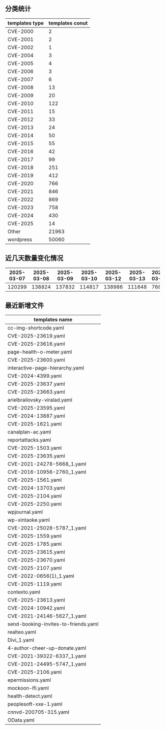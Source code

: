 ## 分类统计
| templates type | templates conut | 
| --- | --- |
| CVE-2000 | 2 |
| CVE-2001 | 2 |
| CVE-2002 | 1 |
| CVE-2004 | 3 |
| CVE-2005 | 4 |
| CVE-2006 | 3 |
| CVE-2007 | 6 |
| CVE-2008 | 13 |
| CVE-2009 | 20 |
| CVE-2010 | 122 |
| CVE-2011 | 15 |
| CVE-2012 | 33 |
| CVE-2013 | 24 |
| CVE-2014 | 50 |
| CVE-2015 | 55 |
| CVE-2016 | 42 |
| CVE-2017 | 99 |
| CVE-2018 | 251 |
| CVE-2019 | 412 |
| CVE-2020 | 766 |
| CVE-2021 | 846 |
| CVE-2022 | 869 |
| CVE-2023 | 758 |
| CVE-2024 | 430 |
| CVE-2025 | 14 |
| Other | 21963 |
| wordpress | 50060 |
## 近几天数量变化情况
|2025-03-07 | 2025-03-08 | 2025-03-09 | 2025-03-10 | 2025-03-12 | 2025-03-13 | 2025-03-14|
|--- | ------ | ------ | ------ | ------ | ------ | ---|
|120299 | 138824 | 137832 | 114817 | 138986 | 111648 | 76863|
## 最近新增文件
| templates name | 
| --- |
| cc-img-shortcode.yaml |
| CVE-2025-23619.yaml |
| CVE-2025-23616.yaml |
| page-health-o-meter.yaml |
| CVE-2025-23600.yaml |
| interactive-page-hierarchy.yaml |
| CVE-2024-4399.yaml |
| CVE-2025-23637.yaml |
| CVE-2025-23663.yaml |
| arielbrailovsky-viralad.yaml |
| CVE-2025-23595.yaml |
| CVE-2024-13887.yaml |
| CVE-2025-1621.yaml |
| canalplan-ac.yaml |
| reportattacks.yaml |
| CVE-2025-1503.yaml |
| CVE-2025-23635.yaml |
| CVE-2021-24278-5668_1.yaml |
| CVE-2016-10956-2760_1.yaml |
| CVE-2025-1561.yaml |
| CVE-2024-13703.yaml |
| CVE-2025-2104.yaml |
| CVE-2025-2250.yaml |
| wpjournal.yaml |
| wp-xintaoke.yaml |
| CVE-2021-25028-5787_1.yaml |
| CVE-2025-1559.yaml |
| CVE-2025-1785.yaml |
| CVE-2025-23615.yaml |
| CVE-2025-23670.yaml |
| CVE-2025-2107.yaml |
| CVE-2022-0656(1)_1.yaml |
| CVE-2025-1119.yaml |
| contexto.yaml |
| CVE-2025-23613.yaml |
| CVE-2024-10942.yaml |
| CVE-2021-24146-5627_1.yaml |
| send-booking-invites-to-friends.yaml |
| realteo.yaml |
| Divi_1.yaml |
| 4-author-cheer-up-donate.yaml |
| CVE-2021-39322-6337_1.yaml |
| CVE-2021-24495-5747_1.yaml |
| CVE-2025-2106.yaml |
| epermissions.yaml |
| mockoon-lfi.yaml |
| health-detect.yaml |
| peoplesoft-xxe-1.yaml |
| cnnvd-200705-315.yaml |
| OData.yaml |

